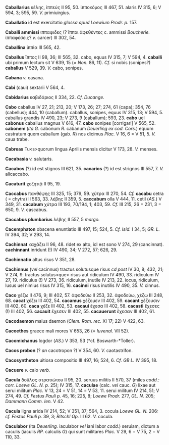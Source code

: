 **Caballarius** κέλης, ἱππεύς II 95, 50. ἱπποκόμος III 467, 51. alaris
IV 315, 6; V 594, 3; 595, 59. *V.* primiuirgius.

**Caballatio** id est exercitatio *glossa apud Loewium Prodr. p.* 157.

**Caballi ammissi** ιππαφιδες (? ἵπποι ἀφεθέντες c. ammissi *Boucherie.*
ἱππαφέσεις? *v.* carcer) III 302, 54.

**Caballina** ἱππία III 565, 42.

**Caballus** ἵππος II 98, 36; III 565, 32. cabo, equus IV 315, 7; V 594,
4. **caballi** ubi primum lectum sit V 639, 15 (*= Non.* 86, 11). *Cf.*
si nobis (sonipes?) **caballus** V 529, 39. *V.* cabo, sonipes.

**Cabana** *v.* casana.

**Cabi** (caui) sextarii V 564, 4.

**Cabidarius** καβιδάριος II 334, 22. *Cf. Ducange.*

**Cabo** caballus IV 27, 21; 213, 20; V 173, 26; 27; 274, 61 (capa);
354, 76 (cabellus); 444, 10 (caballum). caballus, sonipes, equus IV 315,
13; V 594, 5. caballus grandis IV 490, 23; V 273, 9 (caballum); 593, 23.
**cabo** uel **cabonus** caballus magnus V 616, 47. **cabo** sonipes
[corrigari] V 565, 52. **cabonem** (*ita G.* cabonum *R.* cabanum
*Deuerling ex cod. Cors.*) equum castratum quem caballum (gab. *R*) nos
dicimus *Plac.* V 16, 6 = V 51, 5. *V.* caua trabe.

**Cabreas** Tu\<s\>quorum lingua Aprilis mensis dicitur V 173, 28. *V.*
menses.

**Cacabasia** *v.* salutaris.

**Cacabos** (?) id est stignos III 621, 35. **cacarios** (?) id est
strignos III 557, 7. *V.* alicaccabo.

**Cacaturit** χεζητιᾷ II 95, 19.

**Caccabus** πανθέψης III 325, 15; 379, 59. χύτρα III 270, 54. *Cf.*
**cacabu** cetra ( = chytra) II 563, 33. λέβης II 359, 5. **caccabum**
olla V 444, 11. cetil (*AS.*) V 349, 31. **cacabum** χύτρα III 193,
70/194, 1; 403, 59. *Cf.* III 215, 26 = 231, 3 = 650, 9. *V.* cascabus.

**Caccabus plumbarius** λέβης II 557, 5 *margo.*

**Cacemphaton** obscena enuntiatio III 497, 15; 524, 5. *Cf. Isid.* I
34, 5; *GR. L.* IV 394, 32; V 293, 14.

**Cachinnat** καχάζει II 96, 48. ridet ex alto, icl est sono V 274, 29
(cancinnat). **cachinnant** inridunt (!) IV 490, 34; V 272, 57; 626, 29.

**Cachinnatio** altus risus V 351, 28.

**Cachinnus** (*vel* cacinnus) tractus solutusque risus *cd post* IV 30,
8; 432, 21; V 274, 9. tractus solutus\<que\> risus aut ridiculum IV 490,
33. ridiculum IV 27, 19. ridiculus (!) V 273, 36. ridiculum, inutile IV
213, 22. iocus, ridiculum, lusus uel nimius risus IV 315, 16.
**cacinni** risus inutilis IV 490, 35. *V.* cinnus.

**Caco** χέζω II 476, 9; III 402, 57. ἀφοδεύω II 253, 32. ἀφοδεύω, χέζω
III 248, 68. **cacat** χέζει III 402, 54. **cacamus** χέζομεν III 402,
59. **cacant** χέζουσιν III 402, 60. **caca** χέζε III 402, 53.
**cacaui** ἔχεσα III 402, 58. **cacasti** ἔχεσες (!) III 402, 56.
**cacauit** ἔχεσεν III 402, 55. **cacauerunt** ἔχεσαν III 402, 61.

**Cacodaemon** malus daemon (*Clem. Rom. rec.* XI 17; 22) V 422, 63.

**Cacoethes** graece mali mores V 653, 26 (= *Iuvenal.* VII 52).

**Cacomichanus** logdor (*AS.*) V 353, 53 (*cf. Boswarth-*Toller).

**Cacos probon** (? *an* cacotropon ?) V 354, 60. *V.* caotastrifon.

**Cacosyntheton** uitiosa compositio III 497, 16; 524, 6. *Cf. GB L.* IV
395, 18.

**Cacuere** *v.* calo *verb.*

**Cacula** δοῦλος στρατιώτου II 95, 20. seruus militis II 570, 37 (miles
*codd.: corr. Loewe GL. N. p.* 25); IV 315, 17. **caculae** (calc. *vel*
cauc. *G*) lixae aut serui militum *Plac.* V 13, 24 = V 51, 14 = V 53,
11. serui militum IV 214, 51; V 274, 49. *Cf. Festus Pauli p.* 45, 16;
225, 8; *Loewe Prodr.* 277, *GL. N.* 205; *Dammann Comm. Ien.* V 42.

**Cacula** ligna arida IV 214, 52; V 351, 37; 564, 3. cocula *Loewe GL.
N.* 206: *cf. Festus Pauli p.* 39, 3; *Ritschl Op.* III 62. *V.* cocula.

**Caculabor** (ita *Deuerling.* iaculabor *vel* iani labor *codd.*)
seruiam, dictum a caculis (iaculis *RP.* calculis *G*) qui sunt
militares *Plac.* V 29, 6 = V 75, 2 = V 110, 33.
